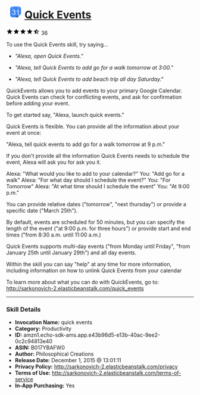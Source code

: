 # &nbsp;<img src="skill_icon" alt="Quick Events icon" width="36"> [Quick Events](http://alexa.amazon.com/#skills/amzn1.echo-sdk-ams.app.e43b96d5-e13b-40ac-9ee2-0c2c94813e40)
![4.4 stars](../../images/ic_star_black_18dp_1x.png)![4.4 stars](../../images/ic_star_black_18dp_1x.png)![4.4 stars](../../images/ic_star_black_18dp_1x.png)![4.4 stars](../../images/ic_star_black_18dp_1x.png)![4.4 stars](../../images/ic_star_half_black_18dp_1x.png) 36

To use the Quick Events skill, try saying...

* *"Alexa, open Quick Events."*

* *"Alexa, tell Quick Events to add go for a walk tomorrow at 3:00."*

* *"Alexa, tell Quick Events to add beach trip all day Saturday."*

QuickEvents allows you to add events to your primary Google Calendar.  Quick Events can check for conflicting events,  and ask for confirmation before adding your event.

To get started say, "Alexa, launch quick events."

Quick Events is flexible. You can provide all the information about your event at once:

"Alexa, tell quick events to add go for a walk tomorrow at 9 p.m."

If you don't provide all the information Quick Events needs to schedule the event, Alexa will ask you for ask you it.

Alexa:  "What would you like to add to your calendar?"
You: "Add go for a walk"
Alexa: "For what day should I schedule the event?"
You: "For Tomorrow"
Alexa: "At what time should I schedule the event"
You: "At 9:00 p.m."

You can provide relative dates  ("tomorrow",  "next thursday") or provide a specific date ("March 25th").

By default, events are scheduled for 50 minutes, but you can specify the length of the event ("at 9:00 p.m. for three hours") or provide start and end times ("from 8:30 a.m. until 11:00 a.m.)

Quick Events supports multi-day events ("from Monday until Friday", "from January 25th until January 29th") and all day events.

Within the skill you can say "help" at any time for more information, including information on how to unlink Quick Events from your calendar

To learn more about what you can do with QuickEvents, go to: http://sarkonovich-2.elasticbeanstalk.com/quick_events

***

### Skill Details

* **Invocation Name:** quick events
* **Category:** Productivity
* **ID:** amzn1.echo-sdk-ams.app.e43b96d5-e13b-40ac-9ee2-0c2c94813e40
* **ASIN:** B017YBAFW0
* **Author:** Philosophical Creations
* **Release Date:** December 1, 2015 @ 13:01:11
* **Privacy Policy:** http://sarkonovich-2.elasticbeanstalk.com/privacy
* **Terms of Use:** http://sarkonovich-2.elasticbeanstalk.com/terms-of-service
* **In-App Purchasing:** Yes
